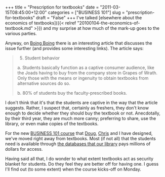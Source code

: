 +++
title = "Prescription for textbooks"
date = "2011-03-15T08:45:00+12:00"
categories = ["BUSINESS 101"]
slug = "prescription-for-textbooks"
draft = "False"
+++
I've talked [elsewhere about the economics of
textbooks]({{< relref "20100104-the-economics-of-textbook.md" >}})
and my surprise at how much of the mark-up goes to the various parties.

Anyway, on [Boing
Boing](http://www.boingboing.net/2010/01/03/prescription-for-con.html)
there is an interesting article that discusses the issue further (and
provides some interesting links). The article says:

> 5. Student behavior
>
> a. Students basically function as a captive consumer audience, like the
> Joads having to buy from the company store in Grapes of Wrath. Only
> those with the means or ingenuity to obtain textbooks from alternative
> sources do so.
>
> b. 80% of students buy the faculty-prescribed books.

I don't think that it's that the students are captive in the way that
the article suggests. Rather, I suspect that, certainly as freshers,
they don't know enough to decide whether they should buy the textbook or
not. Anecdotally, by their third year, they are much more canny;
preferring to share, use the library, or even make copies of the
textbooks.

For the new [BUSINESS 101
course](http://www.calendar.auckland.ac.nz/courses/prescriptions/business/business.html)
that [Doug](https://web.archive.org/web/20100520025423/http://staff.business.auckland.ac.nz/5137.aspx),
[Chris](https://web.archive.org/web/20130504104850/http://staff.business.auckland.ac.nz//5129.aspx) and I have
designed, we've moved right away from textbooks. Most (if not all) that
the students need is available through [the databases that our
library](https://web.archive.org/web/20130721110519/http://coursepages.library.auckland.ac.nz) pays
millions of dollars for access.

Having said all that, I do wonder to what extent textbooks act as
security blanket for students. Do they feel they are better off for
having one. I guess I'll find out (to some extent) when the course
kicks-off on Monday.

